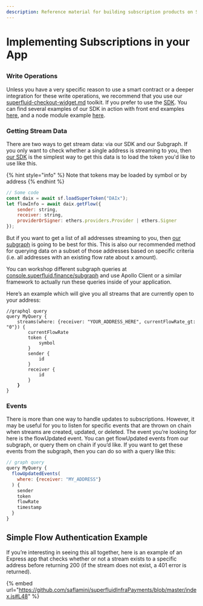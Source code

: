 ```yaml
---
description: Reference material for building subscription products on Superfluid
---
```


# Implementing Subscriptions in your App

##

### Write Operations

Unless you have a very specific reason to use a smart contract or a deeper integration for these write operations, we recommend that you use our [superfluid-checkout-widget.md](superfluid-checkout-widget.md "mention") toolkit. If you prefer to use the [SDK](https://docs.superfluid.finance/superfluid/developers/constant-flow-agreement-cfa/cfa-operations). You can find several examples of our SDK in action with front end examples [here](https://docs.superfluid.finance/superfluid/developers/constant-flow-agreement-cfa/money-streaming-1), and a node module example [here](https://github.com/superfluid-finance/super-examples/blob/main/projects/tradeable-cashflow/scripts/createFlow.js).&#x20;

### Getting Stream Data

There are two ways to get stream data: via our SDK and our Subgraph. If you only want to check whether a single address is streaming to you, then [our SDK](https://docs.superfluid.finance/superfluid/developers/constant-flow-agreement-cfa/cfa-operations/read-methods/getflow) is the simplest way to get this data is to load the token you'd like to use like this.&#x20;

{% hint style="info" %}
Note that tokens may be loaded by symbol or by address&#x20;
{% endhint %}

```javascript
// Some code
const daix = await sf.loadSuperToken("DAIx"); 
let flowInfo = await daix.getFlow({ 
    sender: string, 
    receiver: string, 
    providerOrSigner: ethers.providers.Provider | ethers.Signer 
});
```



But if you want to get a list of all addresses streaming to you, then [our subgraph](https://docs.superfluid.finance/superfluid/developers/subgraph#get-all-streams-for-a-given-account) is going to be best for this. This is also our recommended method for querying data on a subset of those addresses based on specific criteria (i.e. all addresses with an existing flow rate about x amount).&#x20;

You can workshop different subgraph queries at [console.superfluid.finance/subgraph](http://console.superfluid.finance/subgraph) and use Apollo Client or a similar framework to actually run these queries inside of your application.

Here’s an example which will give you all streams that are currently open to your address:

<pre class="language-javascript"><code class="lang-javascript">//graphql query
query MyQuery { 
    streams(where: {receiver: "YOUR_ADDRESS_HERE", currentFlowRate_gt: "0"}) { 
        currentFlowRate 
        token { 
            symbol 
        } 
        sender { 
            id 
        } 
        receiver { 
            id     
        } 
<strong>    }     
</strong>}
</code></pre>

### Events

There is more than one way to handle updates to subscriptions. However, it may be useful for you to listen for specific events that are thrown on chain when streams are created, updated, or deleted. The event you’re looking for here is the flowUpdated event. You can get flowUpdated events from our subgraph, or query them on chain if you’d like. If you want to get these events from the subgraph, then you can do so with a query like this:

```javascript
// graph query
query MyQuery {
  flowUpdatedEvents(
    where: {receiver: "MY_ADDRESS"}
  ) {
    sender
    token
    flowRate
    timestamp
  }
}
```

## Simple Flow Authentication Example

If you’re interesting in seeing this all together, here is an example of an Express app that checks whether or not a stream exists to a specific address before returning 200 (if the stream does not exist, a 401 error is returned).

{% embed url="https://github.com/saflamini/superfluidInfraPayments/blob/master/index.js#L48" %}
